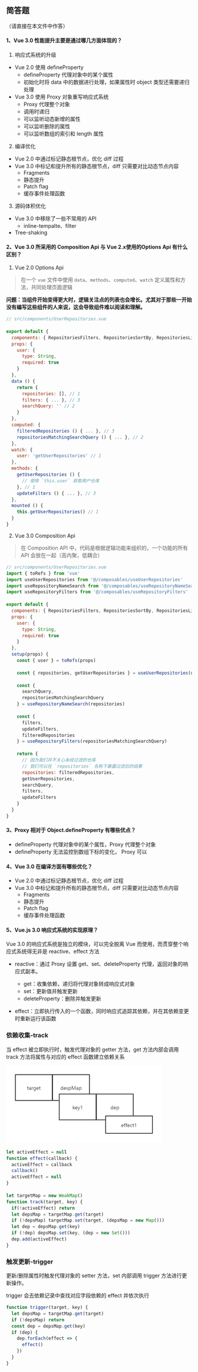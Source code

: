 ## 简答题

（请直接在本文件中作答）

#### 1、Vue 3.0 性能提升主要是通过哪几方面体现的？

1. 响应式系统的升级

- Vue 2.0 使用 defineProperty
    - defineProperty 代理对象中的某个属性
    - 初始化时将 data 中的数据进行处理，如果属性时 object 类型还需要递归处理
- Vue 3.0 使用 Proxy 对象重写响应式系统
    - Proxy 代理整个对象
    - 调用时递归
    - 可以监听动态新增的属性
    - 可以监听删除的属性
    - 可以监听数组的索引和 length 属性

2. 编译优化

- Vue 2.0 中通过标记静态根节点，优化 diff 过程
- Vue 3.0 中标记和提升所有的静态根节点，diff 只需要对比动态节点内容
    - Fragments
    - 静态提升
    - Patch flag
    - 缓存事件处理函数

3. 源码体积优化

- Vue 3.0 中移除了一些不常用的 API
    - inline-tempalte、filter
- Tree-shaking

#### 2、Vue 3.0 所采用的 Composition Api 与 Vue 2.x使用的Options Api 有什么区别？

1. Vue 2.0 Options Api

> 在一个 `vue` 文件中使用 `data`、`methods`、`computed`、`watch` 定义属性和方法，共同处理页面逻辑

**问题：当组件开始变得更大时，逻辑关注点的列表也会增长。尤其对于那些一开始没有编写这些组件的人来说，这会导致组件难以阅读和理解。**

```js
// src/components/UserRepositories.vue

export default {
  components: { RepositoriesFilters, RepositoriesSortBy, RepositoriesList },
  props: {
    user: {
      type: String,
      required: true
    }
  },
  data () {
    return {
      repositories: [], // 1
      filters: { ... }, // 3
      searchQuery: '' // 2
    }
  },
  computed: {
    filteredRepositories () { ... }, // 3
    repositoriesMatchingSearchQuery () { ... }, // 2
  },
  watch: {
    user: 'getUserRepositories' // 1
  },
  methods: {
    getUserRepositories () {
      // 使用 `this.user` 获取用户仓库
    }, // 1
    updateFilters () { ... }, // 3
  },
  mounted () {
    this.getUserRepositories() // 1
  }
}
```

2. Vue 3.0 Composition Api

> 在 Composition API 中，代码是根据逻辑功能来组织的，一个功能的所有 API 会放在一起（高内聚，低耦合）

```js
// src/components/UserRepositories.vue
import { toRefs } from 'vue'
import useUserRepositories from '@/composables/useUserRepositories'
import useRepositoryNameSearch from '@/composables/useRepositoryNameSearch'
import useRepositoryFilters from '@/composables/useRepositoryFilters'

export default {
  components: { RepositoriesFilters, RepositoriesSortBy, RepositoriesList },
  props: {
    user: {
      type: String,
      required: true
    }
  },
  setup(props) {
    const { user } = toRefs(props)

    const { repositories, getUserRepositories } = useUserRepositories(user)

    const {
      searchQuery,
      repositoriesMatchingSearchQuery
    } = useRepositoryNameSearch(repositories)

    const {
      filters,
      updateFilters,
      filteredRepositories
    } = useRepositoryFilters(repositoriesMatchingSearchQuery)

    return {
      // 因为我们并不关心未经过滤的仓库
      // 我们可以在 `repositories` 名称下暴露过滤后的结果
      repositories: filteredRepositories,
      getUserRepositories,
      searchQuery,
      filters,
      updateFilters
    }
  }
}
```

#### 3、Proxy 相对于 Object.defineProperty 有哪些优点？

- defineProperty 代理对象中的某个属性，Proxy 代理整个对象
- defineProperty 无法监控到数组下标的变化， Proxy 可以

#### 4、Vue 3.0 在编译方面有哪些优化？

- Vue 2.0 中通过标记静态根节点，优化 diff 过程
- Vue 3.0 中标记和提升所有的静态根节点，diff 只需要对比动态节点内容
    - Fragments
    - 静态提升
    - Patch flag
    - 缓存事件处理函数

#### 5、Vue.js 3.0 响应式系统的实现原理？

Vue 3.0 的响应式系统是独立的模块，可以完全脱离 Vue 而使用，而贯穿整个响应式系统得无非是 reactive、effect 方法

- reactive：通过 Proxy 设置 get、set、deleteProperty 代理，返回对象的响应式副本。
    - get：收集依赖，递归将代理对象转成响应式对象
    - set：更新值并触发更新
    - deleteProperty：删除并触发更新

- effect：立即执行传入的一个函数，同时响应式追踪其依赖，并在其依赖变更时重新运行该函数

### 依赖收集-track

当 effect 被立即执行时，触发代理对象的 getter 方法，get 方法内部会调用 track 方法将属性与对应的 effect 函数建立依赖关系

![](https://raw.githubusercontent.com/JasperrYang/frontend-note/main/03-05-Vue3.0/img/docs-reactive.png)

```js
let activeEffect = null
function effect(callback) {
  activeEffect = callback
  callback()
  activeEffect = null
}

let targetMap = new WeakMap()
function track(target, key) {
  if(!activeEffect) return
  let depsMap = targetMap.get(target)
  if (!depsMap) targetMap.set(target, (depsMap = new Map()))
  let dep = depsMap.get(key)
  if (!dep) depsMap.set(key, (dep = new Set()))
  dep.add(activeEffect)
}
```

### 触发更新-trigger

更新/删除属性时触发代理对象的 setter 方法，set 内部调用 trigger 方法进行更新操作。

trigger 会去依赖记录中查找对应字段依赖的 effect 并依次执行

```js
function trigger(target, key) {
  let depsMap = targetMap.get(target)
  if (!depsMap) return
  const dep = depsMap.get(key)
  if (dep) {
    dep.forEach(effect => {
      effect()
    })
  }
}
```
